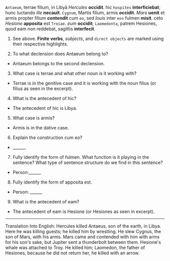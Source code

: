 `Antaeum`, terrae filium, in Libyā *Hercules* **occidit**. hic `hospites` **interficiebat**; hunc luctando *ille* **necauit**. `Cygnum`, Martis filium, armis **occidit**. *Mars* **uenit** et armis propter filium **contendit** cum `eo`, sed *Iouis* inter `eos` fulmen **misit**. ceto *Hesione* **apposita** est `Troiae`. *eum* **occidit**; `Laomedonta`, patrem Hesiones, quod eam non reddebat, sagittis **interfecit**.

1. See above. **Finite verbs**, *subjects*, and `direct objects` are marked using their respective highlights.

2. To what declension does Antaeum belong to?
- Antaeum belongs to the second declension.

3. What case is terrae and what other noun is it working with?
- Terrae is in the genitive case and it is working with the noun filius (or filius as seen in the excerpt).

4. What is the antecedent of hic?
- The antecedent of hic is Libya.

5. What case is armis?
- Armis is in the dative case.

6. Explain the construction cum eo?
- ______.

7. Fully identify the form of fulmen. What function is it playing in the sentence? What type of sentence structure do we find in this sentence?
- Person:______

8. Fully identify the form of apposita est.
- Person: ______

9. What is the antecedent of eam?
- The antecedent of eam is Hesione (or Hesiones as seen in excerpt).
---
Translation Into English: 
Hercules killed Antaeus, son of the earth, in Libya. Here he was killing guests; he killed him by wrestling. He slew Cygnus, the son of Mars, with his arms. Mars came and contended with him with arms for his son's sake, but Jupiter sent a thunderbolt between them. Hesione's whale was attached to Troy. He killed him; Laomedon, the father of Hesiones, because he did not return her, he killed with an arrow.
